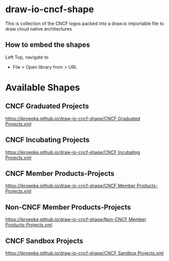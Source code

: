 # draw-io-cncf-shape

This is collection of the CNCF logos packed into a draw.io importable file to draw cloud native architectures

## How to embed the shapes

Left Top, navigate to 

* File > Open library from > URL

# Available Shapes

## CNCF Graduated Projects

[https://jkroepke.github.io/draw-io-cncf-shape/CNCF Graduated Projects.xml](https://jkroepke.github.io/draw-io-cncf-shape/CNCF%20Graduated%20Projects.xml)

## CNCF Incubating Projects

[https://jkroepke.github.io/draw-io-cncf-shape/CNCF Incubating Projects.xml](https://jkroepke.github.io/draw-io-cncf-shape/CNCF%20Incubating%20Projects.xml)

## CNCF Member Products-Projects

[https://jkroepke.github.io/draw-io-cncf-shape/CNCF Member Products-Projects.xml](https://jkroepke.github.io/draw-io-cncf-shape/CNCF%20Member%20Products-Projects.xml)

## Non-CNCF Member Products-Projects

[https://jkroepke.github.io/draw-io-cncf-shape/Non-CNCF Member Products-Projects.xml](https://jkroepke.github.io/draw-io-cncf-shape/Non-CNCF%20Member%20Products-Projects.xml)

## CNCF Sandbox Projects

[https://jkroepke.github.io/draw-io-cncf-shape/CNCF Sandbox Projects.xml](https://jkroepke.github.io/draw-io-cncf-shape/CNCF%20Sandbox%20Projects.xml)


